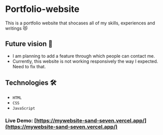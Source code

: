 # Portfolio-website
This is a portfolio website that shocases all of my skills, experiences and writings 😻

## Future vision 🚀
- I am planning to add a feature through which people can contact me.
- Currently, this website is not working responsively the way I expected. Need to fix that.

## Technologies 🛠️
* `HTML`
* `CSS`
* `JavaScript`

### Live Demo:  [https://mywebsite-sand-seven.vercel.app/](https://mywebsite-sand-seven.vercel.app/)

